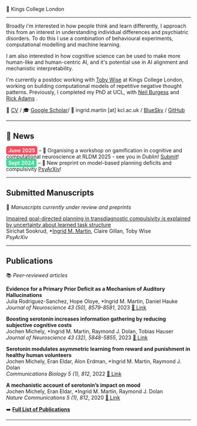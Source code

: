 <link rel="stylesheet" type="text/css" href="assets/css/custom.css">


📍 Kings College London 

---

Broadly i'm interested in how people think and learn differently, I approach this from an interest in understanding individual differences and psychiatric disorders. To do this I use a combination of behavioural experiments, computational modelling and machine learning.

I am also interested in how cognitive science can be used to make more human-like and human-centric AI, and it's potential use in AI alignment and mechanistic interpretability.

I'm currently a postdoc working with [Toby Wise](https://thewiselab.org/) at Kings College London, working on building computational models of repetitive negative thought patterns. Previously, I completed my PhD at UCL, with [Neil Burgess](https://www.ucl.ac.uk/icn/research/research-groups/space-memory) and [Rick Adams](https://www.tcplab.org/home) . 

📄 [CV](cv.md) / 🎓 [Google Scholar](https://scholar.google.com/citations?view_op=list_works&hl=en&hl=en&user=Rq_iPtwAAAAJ&sortby=pubdate)/ 📧 ingrid.martin [at] kcl.ac.uk / [BlueSky](https://ingrdmrtn.bsky.social) / [GitHub](https://www.github.com)

---
## 📰 News

<span style="background-color: #FF495C; color: #FFFFFF; padding: 3px 6px; border-radius: 5px;"><b>June 2025</b></span> – 📢 Organising a workshop on gamification in cognitive and computational neuroscience at RLDM 2025 - see you in Dublin! <a href="https://sites.google.com/view/game-on-rldm-2025/home">Submit</a>!   
<span style="background-color: #3DDC97; color: #FFFFFF; padding: 3px 6px; border-radius: 5px;"><b>Sept 2024</b></span> – 📝 New preprint on model-based planning deficits and compulsivity <a href="https://osf.io/zp6vk_v1">PsyArXiv</a>!  
  
---

## **Submitted Manuscripts**  
📌 *Manuscripts currently under review and preprints*  

[Impaired goal-directed planning in transdiagnostic compulsivity is explained by uncertainty about learned task structure](https://osf.io/zp6vk_v1)  
Sirichat Sookrud, \*<u>Ingrid M. Martin</u>, Claire Gillan, Toby Wise   
*PsyArXiv*  



---

## **Publications**  
📚 *Peer-reviewed articles*  

**Evidence for a Primary Prior Deficit as a Mechanism of Auditory Hallucinations**  
Julia Rodriguez-Sanchez, Hope Oloye, \*Ingrid M. Martin, Daniel Hauke  
*Journal of Neuroscience 43 (50), 8579-8581*, 2023
[🔗 Link](https://doi.org/10.1523/JNEUROSCI.1601-23.2023)

**Boosting serotonin increases information gathering by reducing subjective cognitive costs**  
Jochen Michely, \*Ingrid M. Martin, Raymond J. Dolan, Tobias Hauser  
*Journal of Neuroscience 43 (32), 5848-5855*, 2023
[🔗 Link](https://doi.org/10.1523/JNEUROSCI.1416-22.2023)

**Serotonin modulates asymmetric learning from reward and punishment in healthy human volunteers**  
Jochen Michely, Eran Eldar, Alon Erdman, \*Ingrid M. Martin, Raymond J. Dolan   
*Communications Biology 5 (1), 812*, 2022
[🔗 Link](https://doi.org/10.1038/s42003-022-03690-5)

**A mechanistic account of serotonin’s impact on mood**  
Jochen Michely, Eran Eldar, \*Ingrid M. Martin, Raymond J. Dolan   
*Nature Communications  5 (1), 812*, 2020
[🔗 Link](https://doi.org/10.1038/s41467-020-16090-2)

➡️ **[Full List of Publications](cv.md#publications)**  

---


